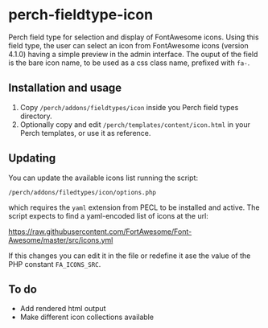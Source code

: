 perch-fieldtype-icon
====================

Perch field type for selection and display of FontAwesome icons. Using this
field type, the user can select an icon from FontAwesome icons (version 4.1.0)
having a simple preview in the admin interface. The ouput of the field is
the bare icon name, to be used as a css class name, prefixed with `fa-`.


Installation and usage
---

1. Copy `/perch/addons/fieldtypes/icon` inside you Perch field types directory.
2. Optionally copy and edit `/perch/templates/content/icon.html` in your Perch
   templates, or use it as reference.


Updating
---

You can update the available icons list running the script:

    /perch/addons/filedtypes/icon/options.php

which requires the `yaml` extension from PECL to be installed and active.
The script expects to find a yaml-encoded list of icons at the url:

   https://raw.githubusercontent.com/FortAwesome/Font-Awesome/master/src/icons.yml

If this changes you can edit it in the file or redefine it ase the value of
the PHP constant `FA_ICONS_SRC`.


To do
---

- Add rendered html output
- Make different icon collections available

